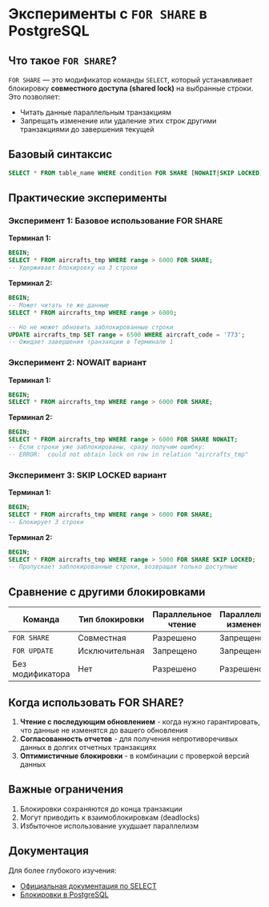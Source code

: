 # Эксперименты с `FOR SHARE` в PostgreSQL

## Что такое `FOR SHARE`?

`FOR SHARE` — это модификатор команды `SELECT`, который устанавливает блокировку **совместного доступа (shared lock)** на выбранные строки. Это позволяет:
- Читать данные параллельным транзакциям
- Запрещать изменение или удаление этих строк другими транзакциями до завершения текущей

## Базовый синтаксис

```sql
SELECT * FROM table_name WHERE condition FOR SHARE [NOWAIT|SKIP LOCKED];
```

## Практические эксперименты

### Эксперимент 1: Базовое использование FOR SHARE

**Терминал 1:**
```sql
BEGIN;
SELECT * FROM aircrafts_tmp WHERE range > 6000 FOR SHARE;
-- Удерживает блокировку на 3 строки
```

**Терминал 2:**
```sql
BEGIN;
-- Может читать те же данные
SELECT * FROM aircrafts_tmp WHERE range > 6000;

-- Но не может обновить заблокированные строки
UPDATE aircrafts_tmp SET range = 6500 WHERE aircraft_code = '773';
-- Ожидает завершения транзакции в Терминале 1
```

### Эксперимент 2: NOWAIT вариант

**Терминал 1:**
```sql
BEGIN;
SELECT * FROM aircrafts_tmp WHERE range > 6000 FOR SHARE;
```

**Терминал 2:**
```sql
BEGIN;
SELECT * FROM aircrafts_tmp WHERE range > 6000 FOR SHARE NOWAIT;
-- Если строки уже заблокированы, сразу получим ошибку:
-- ERROR:  could not obtain lock on row in relation "aircrafts_tmp"
```

### Эксперимент 3: SKIP LOCKED вариант

**Терминал 1:**
```sql
BEGIN;
SELECT * FROM aircrafts_tmp WHERE range > 6000 FOR SHARE;
-- Блокирует 3 строки
```

**Терминал 2:**
```sql
BEGIN;
SELECT * FROM aircrafts_tmp WHERE range > 5000 FOR SHARE SKIP LOCKED;
-- Пропускает заблокированные строки, возвращая только доступные
```

## Сравнение с другими блокировками

| Команда          | Тип блокировки | Параллельное чтение | Параллельное изменение |
|------------------|----------------|---------------------|------------------------|
| `FOR SHARE`      | Совместная     | Разрешено           | Запрещено              |
| `FOR UPDATE`     | Исключительная | Запрещено           | Запрещено              |
| Без модификатора | Нет           | Разрешено           | Разрешено              |

## Когда использовать FOR SHARE?

1. **Чтение с последующим обновлением** - когда нужно гарантировать, что данные не изменятся до вашего обновления
2. **Согласованность отчетов** - для получения непротиворечивых данных в долгих отчетных транзакциях
3. **Оптимистичные блокировки** - в комбинации с проверкой версий данных

## Важные ограничения

1. Блокировки сохраняются до конца транзакции
2. Могут приводить к взаимоблокировкам (deadlocks)
3. Избыточное использование ухудшает параллелизм

## Документация

Для более глубокого изучения:
- [Официальная документация по SELECT](https://www.postgresql.org/docs/current/sql-select.html)
- [Блокировки в PostgreSQL](https://www.postgresql.org/docs/current/explicit-locking.html)